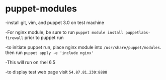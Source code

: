 puppet-modules
==============
-install git, vim, and puppet 3.0 on test machine

-For nginx module, be sure to run `puppet module install puppetlabs-firewall` prior to puppet run

-to initiate puppet run, place nginx module into `/usr/share/puppet/modules`. then run `puppet apply -e 'include nginx'`

-This will run on rhel 6.5

-to display test web page visit `54.87.81.230:8888`
